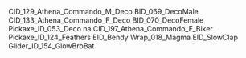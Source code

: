 CID_129_Athena_Commando_M_Deco
BID_069_DecoMale
CID_133_Athena_Commando_F_Deco
BID_070_DecoFemale
Pickaxe_ID_053_Deco
na
CID_197_Athena_Commando_F_Biker
Pickaxe_ID_124_Feathers
EID_Bendy
Wrap_018_Magma
EID_SlowClap
Glider_ID_154_GlowBroBat
